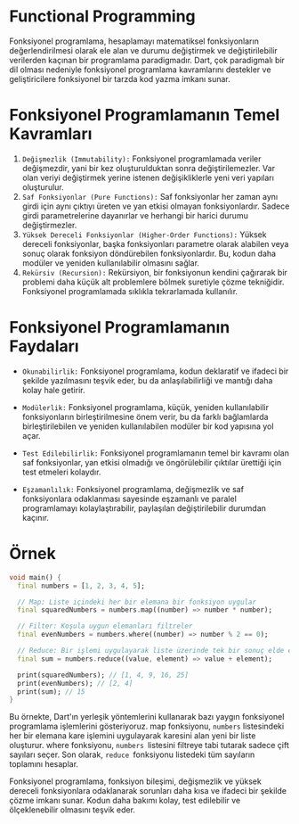 # Functional Programming
Fonksiyonel programlama, hesaplamayı matematiksel fonksiyonların değerlendirilmesi olarak ele alan ve durumu değiştirmek ve değiştirilebilir verilerden kaçınan bir programlama paradigmadır. Dart, çok paradigmalı bir dil olması nedeniyle fonksiyonel programlama kavramlarını destekler ve geliştiricilere fonksiyonel bir tarzda kod yazma imkanı sunar.
# Fonksiyonel Programlamanın Temel Kavramları
1. `Değişmezlik (Immutability):` Fonksiyonel programlamada veriler değişmezdir, yani bir kez oluşturulduktan sonra değiştirilemezler. Var olan veriyi değiştirmek yerine istenen değişikliklerle yeni veri yapıları oluşturulur.
2. `Saf Fonksiyonlar (Pure Functions):` Saf fonksiyonlar her zaman aynı girdi için aynı çıktıyı üreten ve yan etkisi olmayan fonksiyonlardır. Sadece girdi parametrelerine dayanırlar ve herhangi bir harici durumu değiştirmezler.
3. `Yüksek Dereceli Fonksiyonlar (Higher-Order Functions):` Yüksek dereceli fonksiyonlar, başka fonksiyonları parametre olarak alabilen veya sonuç olarak fonksiyon döndürebilen fonksiyonlardır. Bu, kodun daha modüler ve yeniden kullanılabilir olmasını sağlar.
4. `Rekürsiv (Recursion):` Rekürsiyon, bir fonksiyonun kendini çağırarak bir problemi daha küçük alt problemlere bölmek suretiyle çözme tekniğidir. Fonksiyonel programlamada sıklıkla tekrarlamada kullanılır.
# Fonksiyonel Programlamanın Faydaları
- `Okunabilirlik:` Fonksiyonel programlama, kodun deklaratif ve ifadeci bir şekilde yazılmasını teşvik eder, bu da anlaşılabilirliği ve mantığı daha kolay hale getirir.

- `Modülerlik:` Fonksiyonel programlama, küçük, yeniden kullanılabilir fonksiyonların birleştirilmesine önem verir, bu da farklı bağlamlarda birleştirilebilen ve yeniden kullanılabilen modüler bir kod yapısına yol açar.

- `Test Edilebilirlik:` Fonksiyonel programlamanın temel bir kavramı olan saf fonksiyonlar, yan etkisi olmadığı ve öngörülebilir çıktılar ürettiği için test etmeleri kolaydır.

- `Eşzamanlılık:` Fonksiyonel programlama, değişmezlik ve saf fonksiyonlara odaklanması sayesinde eşzamanlı ve paralel programlamayı kolaylaştırabilir, paylaşılan değiştirilebilir durumdan kaçınır.
# Örnek
```dart
void main() {
  final numbers = [1, 2, 3, 4, 5];

  // Map: Liste içindeki her bir elemana bir fonksiyon uygular
  final squaredNumbers = numbers.map((number) => number * number);

  // Filter: Koşula uygun elemanları filtreler
  final evenNumbers = numbers.where((number) => number % 2 == 0);

  // Reduce: Bir işlemi uygulayarak liste üzerinde tek bir sonuç elde eder
  final sum = numbers.reduce((value, element) => value + element);

  print(squaredNumbers); // [1, 4, 9, 16, 25]
  print(evenNumbers); // [2, 4]
  print(sum); // 15
}
```
Bu örnekte, Dart'ın yerleşik yöntemlerini kullanarak bazı yaygın fonksiyonel programlama işlemlerini gösteriyoruz. map fonksiyonu, `numbers` listesindeki her bir elemana kare işlemini uygulayarak karesini alan yeni bir liste oluşturur. where fonksiyonu, `numbers `listesini filtreye tabi tutarak sadece çift sayıları seçer. Son olarak, `reduce `fonksiyonu listedeki tüm sayıların toplamını hesaplar.

Fonksiyonel programlama, fonksiyon bileşimi, değişmezlik ve yüksek dereceli fonksiyonlara odaklanarak sorunları daha kısa ve ifadeci bir şekilde çözme imkanı sunar. Kodun daha bakımı kolay, test edilebilir ve ölçeklenebilir olmasını teşvik eder.
